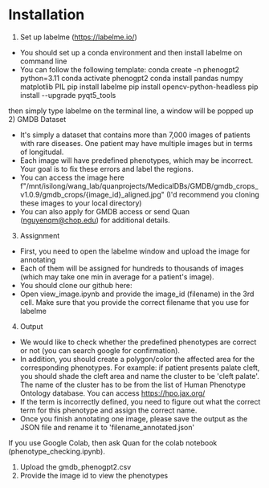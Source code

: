 # Installation
1) Set up labelme (https://labelme.io/)
- You should set up a conda environment and then install labelme on command line
- You can follow the following template:
conda create -n phenogpt2 python=3.11
conda activate phenogpt2
conda install pandas numpy matplotlib PIL
pip install labelme
pip install opencv-python-headless
pip install --upgrade pyqt5_tools

then simply type labelme on the terminal line, a window will be popped up
2) GMDB Dataset
- It's simply a dataset that contains more than 7,000 images of patients with rare diseases. One patient may have multiple images but in terms of longitudal. 
- Each image will have predefined phenotypes, which may be incorrect. Your goal is to fix these errors and label the regions.
- You can access the image here f"/mnt/isilong/wang_lab/quanprojects/MedicalDBs/GMDB/gmdb_crops_v1.0.9/gmdb_crops/{image_id}_aligned.jpg" (I'd recommend you cloning these images to your local directory)
- You can also apply for GMDB access or send Quan (nguyenqm@chop.edu) for additional details.
3) Assignment
- First, you need to open the labelme window and upload the image for annotating
- Each of them will be assigned for hundreds to thousands of images (which may take one min in average for a patient's image).
- You should clone our github here: 
- Open view_image.ipynb and provide the image_id (filename) in the 3rd cell. Make sure that you provide the correct filename that you use for labelme 
4) Output
- We would like to check whether the predefined phenotypes are correct or not (you can search google for confirmation).
- In addition, you should create a polygon/color the affected area for the corresponding phenotypes.
    For example: if patient presents palate cleft, you should shade the cleft area and name the cluster to be 'cleft palate'.
    The name of the cluster has to be from the list of Human Phenotype Ontology database. You can access https://hpo.jax.org/
- If the term is incorrectly defined, you need to figure out what the correct term for this phenotype and assign the correct name. 
- Once you finish annotating one image, please save the output as the JSON file and rename it to 'filename_annotated.json'



If you use Google Colab, then ask Quan for the colab notebook (phenotype_checking.ipynb).
1) Upload the gmdb_phenogpt2.csv
2) Provide the image id to view the phenotypes
